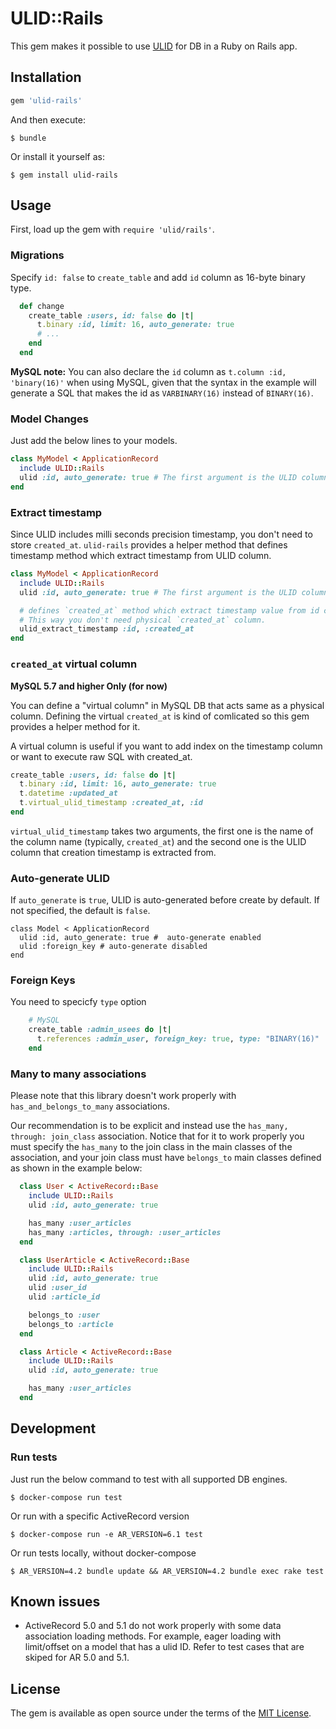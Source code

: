 # ULID::Rails

This gem makes it possible to use [ULID](https://github.com/ulid/spec) for DB in a Ruby on Rails app.

## Installation

```ruby
gem 'ulid-rails'
```

And then execute:

```
$ bundle
```

Or install it yourself as:

```
$ gem install ulid-rails
```

## Usage

First, load up the gem with `require 'ulid/rails'`.

### Migrations

Specify `id: false` to `create_table` and add `id` column as 16-byte binary type.

```ruby
  def change
    create_table :users, id: false do |t|
      t.binary :id, limit: 16, auto_generate: true
      # ...
    end
  end
```

**MySQL note:** You can also declare the `id` column as `t.column :id, 'binary(16)'` when using MySQL, given that the syntax in the example will generate a SQL that makes the id as `VARBINARY(16)` instead of `BINARY(16)`.

### Model Changes

Just add the below lines to your models.

```ruby
class MyModel < ApplicationRecord
  include ULID::Rails
  ulid :id, auto_generate: true # The first argument is the ULID column name
end
```

### Extract timestamp

Since ULID includes milli seconds precision timestamp, you don't need to store `created_at`.
`ulid-rails` provides a helper method that defines timestamp method which extract timestamp from ULID column.

```ruby
class MyModel < ApplicationRecord
  include ULID::Rails
  ulid :id, auto_generate: true # The first argument is the ULID column name

  # defines `created_at` method which extract timestamp value from id column.
  # This way you don't need physical `created_at` column.
  ulid_extract_timestamp :id, :created_at
end
```

### `created_at` virtual column

**MySQL 5.7 and higher Only (for now)**

You can define a "virtual column" in MySQL DB that acts same as a physical column.
Defining the virtual `created_at` is kind of comlicated so this gem provides a helper method for it.

A virtual column is useful if you want to add index on the timestamp column or want to execute raw SQL with created_at.

```ruby
create_table :users, id: false do |t|
  t.binary :id, limit: 16, auto_generate: true
  t.datetime :updated_at
  t.virtual_ulid_timestamp :created_at, :id
end
```

`virtual_ulid_timestamp` takes two arguments, the first one is the name of the column name (typically, `created_at`) and the second one is the ULID column that creation timestamp is extracted from.

### Auto-generate ULID

If `auto_generate` is `true`, ULID is auto-generated before create by default.
If not specified, the default is `false`.

```
class Model < ApplicationRecord
  ulid :id, auto_generate: true #  auto-generate enabled
  ulid :foreign_key # auto-generate disabled
end
```

### Foreign Keys

You need to specicfy `type` option

```ruby
    # MySQL
    create_table :admin_usees do |t|
      t.references :admin_user, foreign_key: true, type: "BINARY(16)"
    end
```

### Many to many associations

Please note that this library doesn't work properly with `has_and_belongs_to_many` associations.

Our recommendation is to be explicit and instead use the `has_many, through: join_class` association. 
Notice that for it to work properly you must specify the `has_many` to the join class in the main classes of the association,
and your join class must have `belongs_to` main classes defined as shown in the example below:

```ruby
  class User < ActiveRecord::Base
    include ULID::Rails
    ulid :id, auto_generate: true

    has_many :user_articles
    has_many :articles, through: :user_articles
  end

  class UserArticle < ActiveRecord::Base
    include ULID::Rails
    ulid :id, auto_generate: true
    ulid :user_id
    ulid :article_id

    belongs_to :user
    belongs_to :article
  end

  class Article < ActiveRecord::Base
    include ULID::Rails
    ulid :id, auto_generate: true

    has_many :user_articles
  end
```

## Development

### Run tests

Just run the below command to test with all supported DB engines.

```
$ docker-compose run test
```

Or run with a specific ActiveRecord version

```
$ docker-compose run -e AR_VERSION=6.1 test
```

Or run tests locally, without docker-compose

```
$ AR_VERSION=4.2 bundle update && AR_VERSION=4.2 bundle exec rake test
```

## Known issues

- ActiveRecord 5.0 and 5.1 do not work properly with some data association loading methods. For example, eager loading with limit/offset on a model that has a ulid ID. Refer to test cases that are skiped for AR 5.0 and 5.1.

## License

The gem is available as open source under the terms of the [MIT License](https://opensource.org/licenses/MIT).
